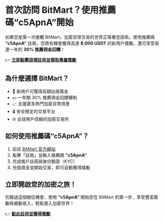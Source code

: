  <h1>首次訪問 BitMart？使用推薦碼“c5ApnA”開始</h1>

  <p>
    如果您是第一次接觸 BitMart，加密貨幣交易的世界正等著您探索。使用推薦碼 <strong>“c5ApnA”</strong> 註冊，您將有機會獲得高達 <strong>8,000 USDT</strong> 的新用戶獎勵，還可享受長達一年的 <strong>30% 推薦佣金回饋</strong>！
  </p>

  <p>
    👉 <strong><a href="https://www.bitmart.com/invite/c5ApnA/en" target="_blank" rel="noopener noreferrer">立即點擊這裡註冊並領取專屬獎勵</a></strong>
  </p>

  <h2>為什麼選擇 BitMart？</h2>
  <ul>
    <li>🎁 新用戶可獲得高額註冊獎金</li>
    <li>💵 一年期 30% 推薦佣金回饋機制</li>
    <li>📈 支援眾多熱門加密貨幣資產</li>
    <li>🔒 安全穩定的交易平台</li>
    <li>🌐 全球用戶信賴的加密交易所</li>
  </ul>

  <h2>如何使用推薦碼“c5ApnA”？</h2>
  <ol>
    <li>前往 <a href="https://www.bitmart.com/invite/c5ApnA/en" target="_blank" rel="noopener noreferrer">BitMart 官方網站</a></li>
    <li>點擊「註冊」並輸入推薦碼 <strong>“c5ApnA”</strong></li>
    <li>完成帳戶註冊與身份驗證（KYC）</li>
    <li>充值資金並開始交易，即可自動獲得獎勵</li>
  </ol>

  <h2>立即開啟您的加密之旅！</h2>
  <p>
    別錯過這個絕佳機會，使用 <strong>“c5ApnA”</strong> 開始您在 BitMart 的第一步，享受豐富獎勵與被動收入，輕鬆進入加密世界！
  </p>

  <p>
    👉 <strong><a href="https://www.bitmart.com/invite/c5ApnA/en" target="_blank" rel="noopener noreferrer">點此註冊並獲得獎勵</a></strong>
  </p>

</body>
</html>
